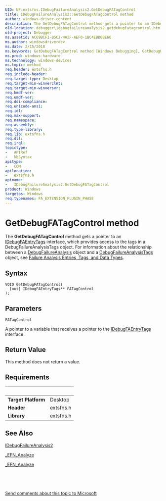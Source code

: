 ```yaml
---
UID: NF:extsfns.IDebugFailureAnalysis2.GetDebugFATagControl
title: IDebugFailureAnalysis2::GetDebugFATagControl method
author: windows-driver-content
description: The GetDebugFATagControl method gets a pointer to an IDebugFAEntryTags interface, which provides access to the tags in a DebugFailureAnalysisTags object.
old-location: debugger\idebugfailureanalysis2_getdebugfatagcontrol.htm
old-project: Debugger
ms.assetid: AC69BCF1-B5C2-4A2F-AEF0-1BC4EBD0BE66
ms.author: windowsdriverdev
ms.date: 2/15/2018
ms.keywords: GetDebugFATagControl method [Windows Debugging], GetDebugFATagControl method [Windows Debugging], IDebugFailureAnalysis2 interface, GetDebugFATagControl, IDebugFailureAnalysis2::GetDebugFATagControl, extsfns/IDebugFailureAnalysis2::GetDebugFATagControl, debugger.idebugfailureanalysis2_getdebugfatagcontrol, IDebugFailureAnalysis2 interface [Windows Debugging], GetDebugFATagControl method, IDebugFailureAnalysis2
ms.prod: windows-hardware
ms.technology: windows-devices
ms.topic: method
req.header: extsfns.h
req.include-header: 
req.target-type: Desktop
req.target-min-winverclnt: 
req.target-min-winversvr: 
req.kmdf-ver: 
req.umdf-ver: 
req.ddi-compliance: 
req.unicode-ansi: 
req.idl: 
req.max-support: 
req.namespace: 
req.assembly: 
req.type-library: 
req.lib: extsfns.h
req.dll: 
req.irql: 
topictype:
-	APIRef
-	kbSyntax
apitype:
-	COM
apilocation:
-	extsfns.h
apiname:
-	IDebugFailureAnalysis2.GetDebugFATagControl
product: Windows
targetos: Windows
req.typenames: FA_EXTENSION_PLUGIN_PHASE
---
```



# GetDebugFATagControl method
The <b>GetDebugFATagControl</b> method gets a pointer to an <a href="..\extsfns\nn-extsfns-idebugfaentrytags.md">IDebugFAEntryTags</a> interface, which provides access to the tags in a DebugFailureAnalysisTags object. For information about the relationship between a <a href="..\extsfns\nn-extsfns-idebugfailureanalysis2.md">DebugFailureAnalysis</a> object and a <a href="..\extsfns\nn-extsfns-idebugfaentrytags.md">DebugFailureAnalysisTags</a> object, see <a href="https://msdn.microsoft.com/7648F789-85D5-4247-90DD-2EAA43543483">Failure Analysis Entries, Tags, and Data Types</a>.

## Syntax

````
VOID GetDebugFATagControl(
  [out] IDebugFAEntryTags** FATagControl
);
````

## Parameters

`FATagControl`

A pointer to a variable that receives a pointer to the <a href="..\extsfns\nn-extsfns-idebugfaentrytags.md">IDebugFAEntryTags</a> interface.


## Return Value

This method does not return a value.


## Requirements
| &nbsp; | &nbsp; |
| ---- |:---- |
| **Target Platform** | Desktop |
| **Header** | extsfns.h |
| **Library** | extsfns.h |

## See Also

<a href="..\extsfns\nn-extsfns-idebugfailureanalysis2.md">IDebugFailureAnalysis2</a>



<a href="..\extsfns\nc-extsfns-ext_analysis_plugin.md">_EFN_Analyze</a>



<a href="..\extsfns\nc-extsfns-ext_analysis_plugin.md">_EFN_Analyze</a>



 

 

<a href="mailto:wsddocfb@microsoft.com?subject=Documentation%20feedback [Debugger\debugger]:%20IDebugFailureAnalysis2::GetDebugFATagControl method%20 RELEASE:%20(2/15/2018)&amp;body=%0A%0APRIVACY STATEMENT%0A%0AWe use your feedback to improve the documentation. We don't use your email address for any other purpose, and we'll remove your email address from our system after the issue that you're reporting is fixed. While we're working to fix this issue, we might send you an email message to ask for more info. Later, we might also send you an email message to let you know that we've addressed your feedback.%0A%0AFor more info about Microsoft's privacy policy, see http://privacy.microsoft.com/en-us/default.aspx." title="Send comments about this topic to Microsoft">Send comments about this topic to Microsoft</a>